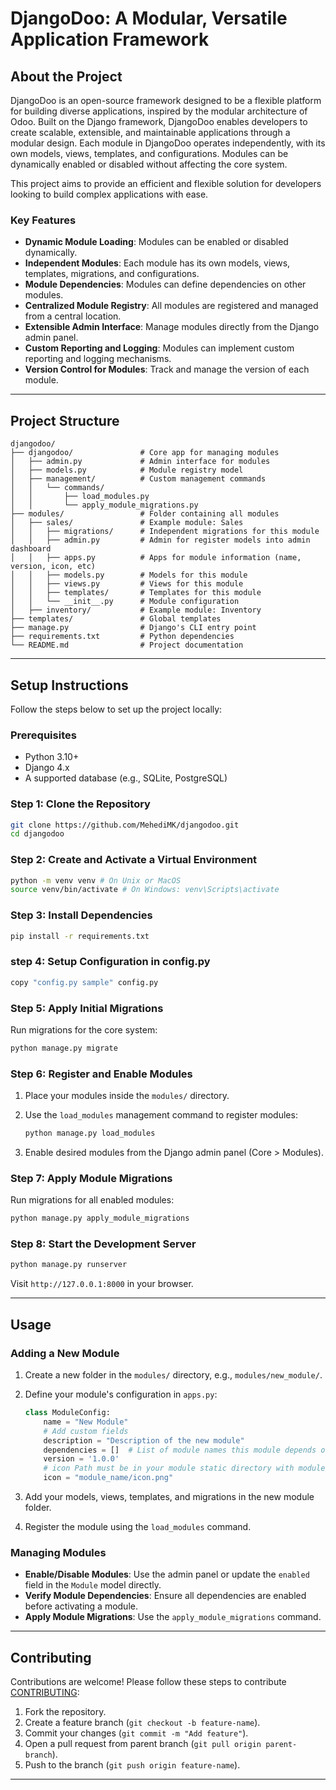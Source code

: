# DjangoDoo: A Modular, Versatile Application Framework

## About the Project

DjangoDoo is an open-source framework designed to be a flexible platform for building diverse applications, inspired by the modular architecture of Odoo. Built on the Django framework, DjangoDoo enables developers to create scalable, extensible, and maintainable applications through a modular design. Each module in DjangoDoo operates independently, with its own models, views, templates, and configurations. Modules can be dynamically enabled or disabled without affecting the core system.

This project aims to provide an efficient and flexible solution for developers looking to build complex applications with ease.

### Key Features
- **Dynamic Module Loading**: Modules can be enabled or disabled dynamically.
- **Independent Modules**: Each module has its own models, views, templates, migrations, and configurations.
- **Module Dependencies**: Modules can define dependencies on other modules.
- **Centralized Module Registry**: All modules are registered and managed from a central location.
- **Extensible Admin Interface**: Manage modules directly from the Django admin panel.
- **Custom Reporting and Logging**: Modules can implement custom reporting and logging mechanisms.
- **Version Control for Modules**: Track and manage the version of each module.

---

## Project Structure

```
djangodoo/
├── djangodoo/               # Core app for managing modules
│   ├── admin.py             # Admin interface for modules
│   ├── models.py            # Module registry model
│   ├── management/          # Custom management commands
│   │   └── commands/
│   │       ├── load_modules.py
│   │       └── apply_module_migrations.py
├── modules/                 # Folder containing all modules
│   ├── sales/               # Example module: Sales
│   │   ├── migrations/      # Independent migrations for this module
│   │   ├── admin.py         # Admin for register models into admin dashboard
│   │   ├── apps.py          # Apps for module information (name, version, icon, etc)
│   │   ├── models.py        # Models for this module
│   │   ├── views.py         # Views for this module
│   │   ├── templates/       # Templates for this module
│   │   └── __init__.py      # Module configuration
│   ├── inventory/           # Example module: Inventory
├── templates/               # Global templates
├── manage.py                # Django's CLI entry point
├── requirements.txt         # Python dependencies
└── README.md                # Project documentation
```

---

## Setup Instructions

Follow the steps below to set up the project locally:

### Prerequisites
- Python 3.10+
- Django 4.x
- A supported database (e.g., SQLite, PostgreSQL)

### Step 1: Clone the Repository

```bash
git clone https://github.com/MehediMK/djangodoo.git
cd djangodoo
```

### Step 2: Create and Activate a Virtual Environment

```bash
python -m venv venv # On Unix or MacOS
source venv/bin/activate # On Windows: venv\Scripts\activate
```

### Step 3: Install Dependencies

```bash
pip install -r requirements.txt
```
### step 4: Setup Configuration in config.py
```bash
copy "config.py sample" config.py
```
### Step 5: Apply Initial Migrations

Run migrations for the core system:

```bash
python manage.py migrate
```

### Step 6: Register and Enable Modules

1. Place your modules inside the `modules/` directory.
2. Use the `load_modules` management command to register modules:

   ```bash
   python manage.py load_modules
   ```

3. Enable desired modules from the Django admin panel (Core > Modules).

### Step 7: Apply Module Migrations

Run migrations for all enabled modules:

```bash
python manage.py apply_module_migrations
```

### Step 8: Start the Development Server

```bash
python manage.py runserver
```

Visit `http://127.0.0.1:8000` in your browser.

---

## Usage

### Adding a New Module

1. Create a new folder in the `modules/` directory, e.g., `modules/new_module/`.
2. Define your module's configuration in `apps.py`:

   ```python
   class ModuleConfig:
       name = "New Module"
       # Add custom fields
       description = "Description of the new module"
       dependencies = []  # List of module names this module depends on
       version = '1.0.0'
       # icon Path must be in your module static directory with module name
       icon = "module_name/icon.png"  
   ```

3. Add your models, views, templates, and migrations in the new module folder.
4. Register the module using the `load_modules` command.

### Managing Modules

- **Enable/Disable Modules**: Use the admin panel or update the `enabled` field in the `Module` model directly.
- **Verify Module Dependencies**: Ensure all dependencies are enabled before activating a module.
- **Apply Module Migrations**: Use the `apply_module_migrations` command.

---

## Contributing

Contributions are welcome! Please follow these steps to contribute [CONTRIBUTING](CONTRIBUTING.md):

1. Fork the repository.
2. Create a feature branch (`git checkout -b feature-name`).
3. Commit your changes (`git commit -m "Add feature"`).
4. Open a pull request from parent branch (`git pull origin parent-branch`).
5. Push to the branch (`git push origin feature-name`).
---
